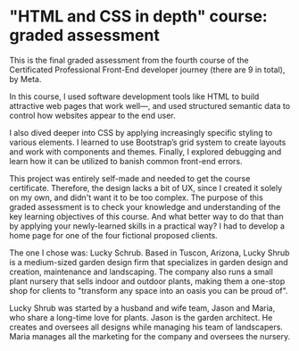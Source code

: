 # "HTML and CSS in depth" course: graded assessment

This is the final graded assessment from the fourth course of the Certificated Professional Front-End developer journey (there are 9 in total), by Meta.

In this course, I used software development tools like HTML to build attractive web pages that work well—, and used structured semantic data to control how websites appear to the end user.

I also dived deeper into CSS by applying increasingly specific styling to various elements. I learned to use Bootstrap’s grid system to create layouts and work with components and themes. Finally, I explored debugging and learn how it can be utilized to banish common front-end errors.

This project was entirely self-made and needed to get the course certificate. Therefore, the design lacks a bit of UX, since I created it solely on my own, and didn't want it to be too complex.
The purpose of this graded assessment is to check your knowledge and understanding of the key learning objectives of this course. And what better way to do that than by applying your newly-learned skills in a practical way? I had to develop a home page for one of the four fictional proposed clients.

The one I chose was: Lucky Schrub.
Based in Tuscon, Arizona, Lucky Shrub is a medium-sized garden design firm that specializes in garden design and creation, maintenance and landscaping. The company also runs a small plant nursery that sells indoor and outdoor plants, making them a one-stop shop for clients to "transform any space into an oasis you can be proud of".

Lucky Shrub was started by a husband and wife team, Jason and Maria, who share a long-time love for plants. Jason is the garden architect. He creates and oversees all designs while managing his team of landscapers. Maria manages all the marketing for the company and oversees the nursery.
